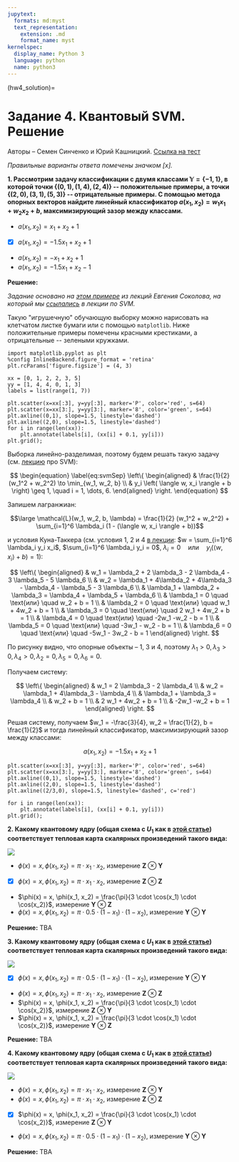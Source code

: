 ```yaml
---
jupytext:
  formats: md:myst
  text_representation:
    extension: .md
    format_name: myst
kernelspec:
  display_name: Python 3
  language: python
  name: python3
---
```


(hw4_solution)=

# Задание 4. Квантовый SVM. Решение

Авторы – Семен Синченко и Юрий Кашницкий. [Ссылка на тест](https://ods.ai/tracks/qmlcourse/blocks/cef31c12-03fe-422e-87cc-16683db3a921)

_Правильные варианты ответа помечены значком [x]._

**1\. Рассмотрим задачу классификации с двумя классами $\mathbb{Y} = \{-1,1\}$, в которой точки $\{(0, 1), (1, 4), (2, 4) \}$ -- положительные примеры, а точки  $\{(2, 0), (3, 1), (5, 3)\}$ -- отрицательные примеры. C помощью метода опорных векторов найдите линейный классификатор $a(x_1, x_2) = w_1 x_1 + w_2 x_2 + b$, максимизирующий зазор между классами.**

- $a(x_1, x_2) = x_1 + x_2 + 1$
- [x] $a(x_1, x_2) = -1.5 x_1 + x_2 + 1$
- $a(x_1, x_2) = -x_1 + x_2 + 1$
- $a(x_1, x_2) = -1.5 x_1 + x_2 - 1$

**Решение:**

_Задание основано на [этом примере](https://github.com/esokolov/ml-course-hse/blob/master/2016-spring/seminars/sem16-svm.pdf) из лекций Евгения Соколова, на который мы [ссылались](../qsvmblock/classic_svm.html#id10) в лекции по SVM._

Такую "игрушечную" обучающую выборку можно нарисовать на клетчатом листке бумаги или с помощью `matplotlib`. Ниже положительные примеры помечены красными крестиками, а отрицательные -- зелеными кружками.

```{code-cell} ipython3
import matplotlib.pyplot as plt
%config InlineBackend.figure_format = 'retina'
plt.rcParams['figure.figsize'] = (4, 3)

xx = [0, 1, 2, 2, 3, 5]
yy = [1, 4, 4, 0, 1, 3]
labels = list(range(1, 7))

plt.scatter(x=xx[:3], y=yy[:3], marker='P', color='red', s=64)
plt.scatter(x=xx[3:], y=yy[3:], marker='8', color='green', s=64)
plt.axline((0,1), slope=1.5, linestyle='dashed')
plt.axline((2,0), slope=1.5, linestyle='dashed')
for i in range(len(xx)):
    plt.annotate(labels[i], (xx[i] + 0.1, yy[i]))
plt.grid();
```

Выборка линейно-разделимая, поэтому будем решать такую задачу (см. [лекцию](../qsvmblock/classic_svm.html#id6) про SVM):

$$
\begin{equation}
\label{eq:svmSep}
    \left\{
        \begin{aligned}
            & \frac{1}{2} (w_1^2 + w_2^2) \to \min_{w_1, w_2, b} \\
            & y_i \left(
                \langle w, x_i \rangle + b
            \right) \geq 1, \quad i = 1, \dots, 6.
        \end{aligned}
    \right.
\end{equation}
$$

Запишем лагранжиан:

$$\large \mathcal{L}(w_1, w_2, b, \lambda) = \frac{1}{2} (w_1^2 + w_2^2) + \sum_{i=1}^6 \lambda_i (1 - (\langle w, x_i \rangle + b))$$

и условия Куна-Таккера (см. условия 1, 2 и 4 [в лекции](../qsvmblock/classic_svm.html#id10): $w = \sum_{i=1}^6 \lambda_i y_i x_i$, $\sum_{i=1}^6 \lambda_i y_i = 0$, $\lambda_i = 0 \quad \text{или} \quad y_i(\langle w, x_i \rangle + b) = 1$):

$$
    \left\{
        \begin{aligned}
            & w_1 = \lambda_2 + 2 \lambda_3 - 2 \lambda_4 - 3 \lambda_5 - 5 \lambda_6  \\
            & w_2 = \lambda_1 + 4\lambda_2 + 4\lambda_3 - \lambda_4 - \lambda_5 - 3 \lambda_6  \\
            & \lambda_1 + \lambda_2 + \lambda_3 = \lambda_4 + \lambda_5 + \lambda_6 \\
            & \lambda_1 = 0 \quad \text{или} \quad w_2 + b = 1  \\
            & \lambda_2 = 0 \quad \text{или} \quad w_1 + 4w_2 + b = 1 \\
            & \lambda_3 = 0 \quad \text{или} \quad 2 w_1 + 4w_2 + b = 1 \\
            & \lambda_4 = 0 \quad \text{или} \quad -2w_1 -w_2 - b = 1 \\
            & \lambda_5 = 0 \quad \text{или} \quad -3w_1 - w_2 - b = 1 \\
            & \lambda_6 = 0 \quad \text{или} \quad -5w_1 - 3w_2 - b = 1
        \end{aligned}
    \right.
$$

По рисунку видно, что опорные объекты – 1, 3 и 4, поэтому $\lambda_1 > 0, \lambda_3 > 0, \lambda_4 > 0, \lambda_2 = 0, \lambda_5 = 0, \lambda_6 = 0.$

Получаем систему:

$$
    \left\{
        \begin{aligned}
            & w_1 =  2 \lambda_3 - 2 \lambda_4 \\
            & w_2 = \lambda_1 + 4\lambda_3 - \lambda_4   \\
            & \lambda_1  + \lambda_3 = \lambda_4  \\
            & w_2 + b = 1 \\
            & 2 w_1 + 4w_2 + b = 1 \\
            & -2w_1 -w_2 + b = 1
        \end{aligned}
    \right.
$$

Решая систему, получаем $w_1 = -\frac{3}{4}, w_2 = \frac{1}{2}, b = \frac{1}{2}$ и тогда линейный классификатор, максимизирующий зазор между классами:

$$ a(x_1, x_2) = -1.5 x_1 + x_2 + 1$$

```{code-cell} ipython3
plt.scatter(x=xx[:3], y=yy[:3], marker='P', color='red', s=64)
plt.scatter(x=xx[3:], y=yy[3:], marker='8', color='green', s=64)
plt.axline((0,1), slope=1.5, linestyle='dashed')
plt.axline((2,0), slope=1.5, linestyle='dashed')
plt.axline((2/3,0), slope=1.5, linestyle='dashed', c='red')

for i in range(len(xx)):
    plt.annotate(labels[i], (xx[i] + 0.1, yy[i]))
plt.grid();
```

**2\. Какому квантовому ядру (общая схема с $U_1$ как в [этой статье](https://arxiv.org/abs/1906.10467)) соответствует тепловая карта скалярных произведений такого вида:**

![](/_static/qsvmblock/hw4/ZZ8.png)

- $\phi(x) = x, \phi(x_1, x_2) = \pi \cdot x_1\cdot x_2$, измерение $\mathbf{Z} \otimes \mathbf{Y}$
- [x] $\phi(x) = x, \phi(x_1, x_2) = \pi \cdot x_1\cdot x_2$, измерение $\mathbf{Z} \otimes \mathbf{Z}$
- $\phi(x) = x, \phi(x_1, x_2) = \frac{\pi}{3 \cdot \cos(x_1) \cdot \cos(x_2)}$, измерение $\mathbf{Y} \otimes \mathbf{Z}$
- $\phi(x) = x, \phi(x_1, x_2) = \pi \cdot 0.5 \cdot (1 - x_1) \cdot (1 - x_2)$, измерение $\mathbf{Y} \otimes \mathbf{Y}$

**Решение:**
TBA

**3\. Какому квантовому ядру (общая схема с $U_1$ как в [этой статье](https://arxiv.org/abs/1906.10467)) соответствует тепловая карта скалярных произведений такого вида:**

![](/_static/qsvmblock/hw4/YY9.png)

- [x] $\phi(x) = x, \phi(x_1, x_2) = \pi \cdot 0.5 \cdot (1 - x_1) \cdot (1 - x_2)$, измерение $\mathbf{Y} \otimes \mathbf{Y}$
- $\phi(x) = x, \phi(x_1, x_2) = \pi \cdot x_1\cdot x_2$, измерение $\mathbf{Z} \otimes \mathbf{Z}$
- $\phi(x) = x, \phi(x_1, x_2) = \frac{\pi}{3 \cdot \cos(x_1) \cdot \cos(x_2)}$, измерение $\mathbf{Z} \otimes \mathbf{Y}$
- $\phi(x) = x, \phi(x_1, x_2) = \frac{\pi}{3 \cdot \cos(x_1) \cdot \cos(x_2)}$, измерение $\mathbf{Y} \otimes \mathbf{Z}$


**Решение:**
TBA

**4\. Какому квантовому ядру (общая схема с $U_1$ как в [этой статье](https://arxiv.org/abs/1906.10467)) соответствует тепловая карта скалярных произведений такого вида:**

![](/_static/qsvmblock/hw4/ZY11.png)

- $\phi(x) = x, \phi(x_1, x_2) = \pi \cdot x_1\cdot x_2$, измерение $\mathbf{Z} \otimes \mathbf{Y}$
- $\phi(x) = x, \phi(x_1, x_2) = \pi \cdot x_1\cdot x_2$, измерение $\mathbf{Z} \otimes \mathbf{Z}$
- [x] $\phi(x) = x, \phi(x_1, x_2) = \frac{\pi}{3 \cdot \cos(x_1) \cdot \cos(x_2)}$, измерение $\mathbf{Z} \otimes \mathbf{Y}$
- $\phi(x) = x, \phi(x_1, x_2) = \pi \cdot 0.5 \cdot (1 - x_1) \cdot (1 - x_2)$, измерение $\mathbf{Y} \otimes \mathbf{Y}$

**Решение:**
TBA
